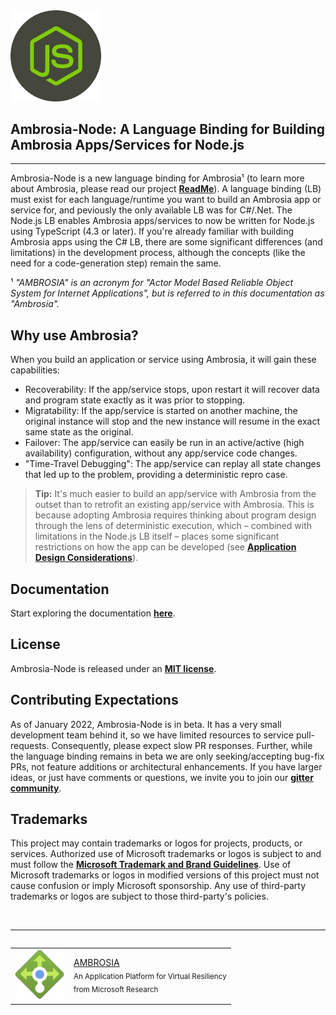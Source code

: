 <img alt="Node.js logo" src="docs/images/node_logo.png" width="145px"/>

## Ambrosia-Node: A Language Binding for Building Ambrosia Apps/Services for Node.js
----

Ambrosia-Node is a new language binding for Ambrosia&#x00B9; (to learn more about Ambrosia, please read our project **[ReadMe](https://github.com/microsoft/AMBROSIA/blob/master/README.md)**).
A language binding (LB) must exist for each language/runtime you want to build an Ambrosia app or service for, and peviously the only available LB was for C#/.Net. The Node.js LB enables Ambrosia apps/services to now be written for Node.js using TypeScript (4.3 or later). If you're already familiar with building Ambrosia apps using the C# LB, there are some significant differences (and limitations) in the development process, although the concepts (like the need for a code-generation step) remain the same.

&#x00B9; _"AMBROSIA" is an acronym for "Actor Model Based Reliable Object System for Internet Applications", but is referred to in this documentation as "Ambrosia"._<br/>

## Why use Ambrosia?

When you build an application or service using Ambrosia, it will gain these capabilities:
- Recoverability: If the app/service stops, upon restart it will recover data and program state exactly as it was prior to stopping.
- Migratability: If the app/service is started on another machine, the original instance will stop and the new instance will resume in the exact same state as the original.
- Failover: The app/service can easily be run in an active/active (high availability) configuration, without any app/service code changes.
- "Time-Travel Debugging": The app/service can replay all state changes that led up to the problem, providing a deterministic repro case.

> **Tip:** It's much easier to build an app/service with Ambrosia from the outset than to retrofit an existing app/service with Ambrosia. This is because adopting Ambrosia requires thinking about program design through the lens of deterministic execution, which &ndash; combined with limitations in the Node.js LB itself &ndash; places some significant restrictions on how the app can be developed (see **[Application Design Considerations](docs/Introduction.md#thought_balloon-application-design-considerations)**).

## Documentation

Start exploring the documentation **[here](docs/Introduction.md)**.

## License

Ambrosia-Node is released under an **[MIT license](LICENSE.md)**.

## Contributing Expectations

As of January 2022, Ambrosia-Node is in beta. It has a very small development team behind it, so we have limited resources to service pull-requests. Consequently, please expect slow PR responses. Further, while the language binding remains in beta we are only seeking/accepting bug-fix PRs, not feature additions or architectural enhancements. If you have larger ideas, or just have comments or questions, we invite you to join our **[gitter community](https://gitter.im/AMBROSIA-resilient-systems/Lobby?utm_source=share-link&utm_medium=link&utm_campaign=share-link)**.

## Trademarks

This project may contain trademarks or logos for projects, products, or services. Authorized use of Microsoft trademarks or logos is subject to and must follow the **[Microsoft Trademark and Brand Guidelines](https://www.microsoft.com/en-us/legal/intellectualproperty/trademarks/usage/general)**. Use of Microsoft trademarks or logos in modified versions of this project must not cause confusion or imply Microsoft sponsorship. Any use of third-party trademarks or logos are subject to those third-party's policies.

&nbsp;

---
<table align="left">
  <tr>
    <td>
      <img src="docs/images/ambrosia_logo.png" width="80" height="80"/>
    </td>
    <td>
      <div>
          <a href="https://github.com/microsoft/AMBROSIA#ambrosia-robust-distributed-programming-made-easy-and-efficient">AMBROSIA</a>
      </div>
      <sub>An Application Platform for Virtual Resiliency</sub>
      <br/>
      <sub>from Microsoft Research</sub>
    </td>
  </tr>
</table>
